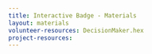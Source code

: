 ```yaml
---
title: Interactive Badge - Materials
layout: materials
volunteer-resources: DecisionMaker.hex
project-resources: 
---
```

